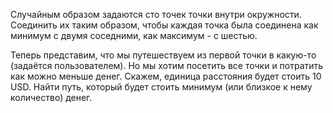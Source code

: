 Случайным образом задаются сто точек точки внутри окружности. Соединить их таким образом, чтобы каждая точка была соединена как минимум с двумя соседними, как максимум - с шестью.

Теперь представим, что мы путешествуем из первой точки в какую-то (задаётся пользователем). Но мы хотим посетить все точки и потратить как можно меньше денег. Скажем, единица расстояния будет стоить 10 USD. Найти путь, который будет стоить минимум (или близкое к нему количество) денег.
